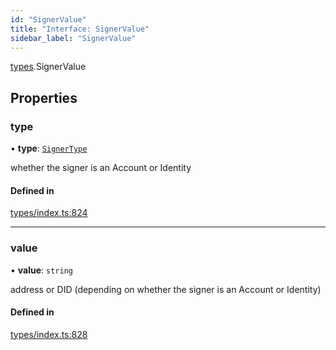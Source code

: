 ```yaml
---
id: "SignerValue"
title: "Interface: SignerValue"
sidebar_label: "SignerValue"
---
```


[types](../../../modules/Types/Types.md).SignerValue

## Properties

### type

• **type**: [`SignerType`](../../../enums/Types/SignerType/SignerType.md)

whether the signer is an Account or Identity

#### Defined in

[types/index.ts:824](https://github.com/PolymeshAssociation/polymesh-sdk/blob/07a4c5b0/src/types/index.ts#L824)

___

### value

• **value**: `string`

address or DID (depending on whether the signer is an Account or Identity)

#### Defined in

[types/index.ts:828](https://github.com/PolymeshAssociation/polymesh-sdk/blob/07a4c5b0/src/types/index.ts#L828)

